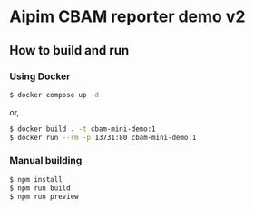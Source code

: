 # Aipim CBAM reporter demo v2

## How to build and run

### Using Docker

```sh
$ docker compose up -d
```

or,

```sh
$ docker build . -t cbam-mini-demo:1
$ docker run --rm -p 13731:80 cbam-mini-demo:1
```

### Manual building

```sh
$ npm install
$ npm run build
$ npm run preview
```
